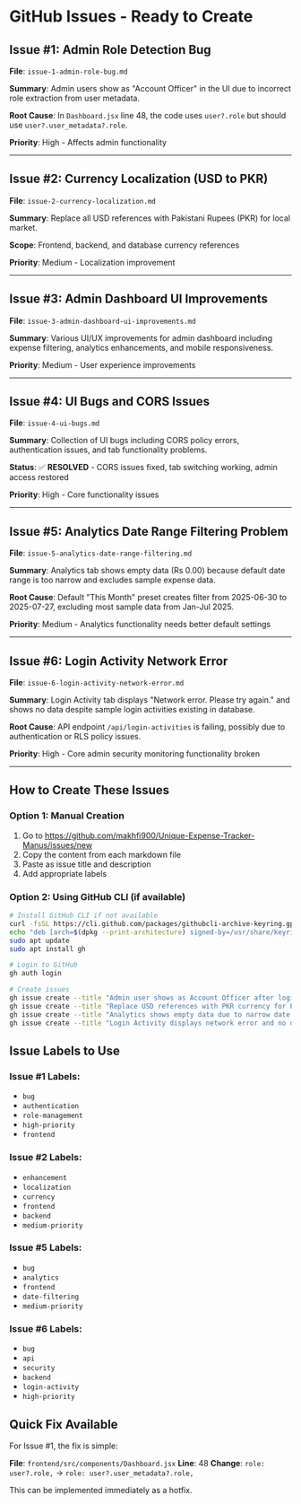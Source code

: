 # GitHub Issues - Ready to Create

## Issue #1: Admin Role Detection Bug

**File**: `issue-1-admin-role-bug.md`

**Summary**: Admin users show as "Account Officer" in the UI due to incorrect role extraction from user metadata.

**Root Cause**: In `Dashboard.jsx` line 48, the code uses `user?.role` but should use `user?.user_metadata?.role`.

**Priority**: High - Affects admin functionality

---

## Issue #2: Currency Localization (USD to PKR)

**File**: `issue-2-currency-localization.md`

**Summary**: Replace all USD references with Pakistani Rupees (PKR) for local market.

**Scope**: Frontend, backend, and database currency references

**Priority**: Medium - Localization improvement

---

## Issue #3: Admin Dashboard UI Improvements

**File**: `issue-3-admin-dashboard-ui-improvements.md`

**Summary**: Various UI/UX improvements for admin dashboard including expense filtering, analytics enhancements, and mobile responsiveness.

**Priority**: Medium - User experience improvements

---

## Issue #4: UI Bugs and CORS Issues

**File**: `issue-4-ui-bugs.md`

**Summary**: Collection of UI bugs including CORS policy errors, authentication issues, and tab functionality problems.

**Status**: ✅ **RESOLVED** - CORS issues fixed, tab switching working, admin access restored

**Priority**: High - Core functionality issues

---

## Issue #5: Analytics Date Range Filtering Problem

**File**: `issue-5-analytics-date-range-filtering.md`

**Summary**: Analytics tab shows empty data (Rs 0.00) because default date range is too narrow and excludes sample expense data.

**Root Cause**: Default "This Month" preset creates filter from 2025-06-30 to 2025-07-27, excluding most sample data from Jan-Jul 2025.

**Priority**: Medium - Analytics functionality needs better default settings

---

## Issue #6: Login Activity Network Error

**File**: `issue-6-login-activity-network-error.md`

**Summary**: Login Activity tab displays "Network error. Please try again." and shows no data despite sample login activities existing in database.

**Root Cause**: API endpoint `/api/login-activities` is failing, possibly due to authentication or RLS policy issues.

**Priority**: High - Core admin security monitoring functionality broken

---

## How to Create These Issues

### Option 1: Manual Creation
1. Go to https://github.com/makhfi900/Unique-Expense-Tracker-Manus/issues/new
2. Copy the content from each markdown file
3. Paste as issue title and description
4. Add appropriate labels

### Option 2: Using GitHub CLI (if available)
```bash
# Install GitHub CLI if not available
curl -fsSL https://cli.github.com/packages/githubcli-archive-keyring.gpg | sudo dd of=/usr/share/keyrings/githubcli-archive-keyring.gpg
echo "deb [arch=$(dpkg --print-architecture) signed-by=/usr/share/keyrings/githubcli-archive-keyring.gpg] https://cli.github.com/packages stable main" | sudo tee /etc/apt/sources.list.d/github-cli.list > /dev/null
sudo apt update
sudo apt install gh

# Login to GitHub
gh auth login

# Create issues
gh issue create --title "Admin user shows as Account Officer after login" --body-file github-issues/issue-1-admin-role-bug.md --label "bug,authentication,high-priority"
gh issue create --title "Replace USD references with PKR currency for Pakistan localization" --body-file github-issues/issue-2-currency-localization.md --label "enhancement,localization,medium-priority"
gh issue create --title "Analytics shows empty data due to narrow date range filtering" --body-file github-issues/issue-5-analytics-date-range-filtering.md --label "bug,analytics,medium-priority"
gh issue create --title "Login Activity displays network error and no data" --body-file github-issues/issue-6-login-activity-network-error.md --label "bug,api,security,high-priority"
```

## Issue Labels to Use

### Issue #1 Labels:
- `bug`
- `authentication`
- `role-management`
- `high-priority`
- `frontend`

### Issue #2 Labels:
- `enhancement`
- `localization`
- `currency`
- `frontend`
- `backend`
- `medium-priority`

### Issue #5 Labels:
- `bug`
- `analytics`
- `frontend`
- `date-filtering`
- `medium-priority`

### Issue #6 Labels:
- `bug`
- `api`
- `security`
- `backend`
- `login-activity`
- `high-priority`

## Quick Fix Available

For Issue #1, the fix is simple:

**File**: `frontend/src/components/Dashboard.jsx`
**Line**: 48
**Change**: `role: user?.role,` → `role: user?.user_metadata?.role,`

This can be implemented immediately as a hotfix.
